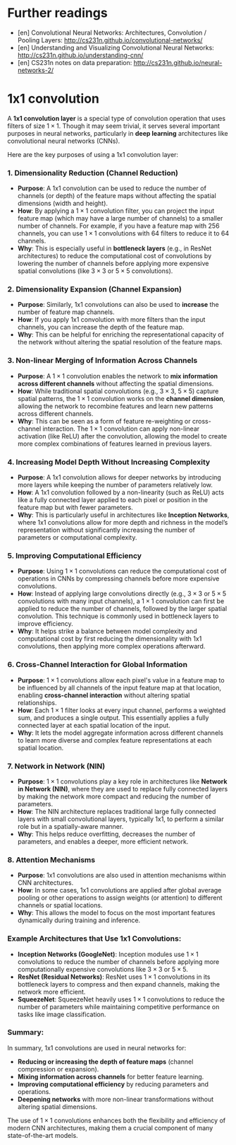 # Further readings

- [en] Convolutional Neural Networks: Architectures, Convolution / Pooling
  Layers: http://cs231n.github.io/convolutional-networks/
- [en] Understanding and Visualizing Convolutional Neural Networks:
  http://cs231n.github.io/understanding-cnn/
- [en] CS231n notes on data preparation:
  http://cs231n.github.io/neural-networks-2/

# 1x1 convolution

A **1x1 convolution layer** is a special type of convolution operation that uses filters of size $1 \times 1$. Though it may seem trivial, it serves several important purposes in neural networks, particularly in **deep learning** architectures like convolutional neural networks (CNNs).

Here are the key purposes of using a 1x1 convolution layer:

### 1. **Dimensionality Reduction (Channel Reduction)**
   - **Purpose**: A 1x1 convolution can be used to reduce the number of channels (or depth) of the feature maps without affecting the spatial dimensions (width and height).
   - **How**: By applying a $1 \times 1$ convolution filter, you can project the input feature map (which may have a large number of channels) to a smaller number of channels. For example, if you have a feature map with 256 channels, you can use $1 \times 1$ convolutions with 64 filters to reduce it to 64 channels.
   - **Why**: This is especially useful in **bottleneck layers** (e.g., in ResNet architectures) to reduce the computational cost of convolutions by lowering the number of channels before applying more expensive spatial convolutions (like $3 \times 3$ or $5 \times 5$ convolutions).

### 2. **Dimensionality Expansion (Channel Expansion)**
   - **Purpose**: Similarly, 1x1 convolutions can also be used to **increase** the number of feature map channels.
   - **How**: If you apply 1x1 convolution with more filters than the input channels, you can increase the depth of the feature map.
   - **Why**: This can be helpful for enriching the representational capacity of the network without altering the spatial resolution of the feature maps.

### 3. **Non-linear Merging of Information Across Channels**
   - **Purpose**: A $1 \times 1$ convolution enables the network to **mix information across different channels** without affecting the spatial dimensions.
   - **How**: While traditional spatial convolutions (e.g., $3 \times 3$, $5 \times 5$) capture spatial patterns, the $1 \times 1$ convolution works on the **channel dimension**, allowing the network to recombine features and learn new patterns across different channels.
   - **Why**: This can be seen as a form of feature re-weighting or cross-channel interaction. The $1 \times 1$ convolution can apply non-linear activation (like ReLU) after the convolution, allowing the model to create more complex combinations of features learned in previous layers.

### 4. **Increasing Model Depth Without Increasing Complexity**
   - **Purpose**: A 1x1 convolution allows for deeper networks by introducing more layers while keeping the number of parameters relatively low.
   - **How**: A 1x1 convolution followed by a non-linearity (such as ReLU) acts like a fully connected layer applied to each pixel or position in the feature map but with fewer parameters.
   - **Why**: This is particularly useful in architectures like **Inception Networks**, where 1x1 convolutions allow for more depth and richness in the model’s representation without significantly increasing the number of parameters or computational complexity.

### 5. **Improving Computational Efficiency**
   - **Purpose**: Using $1 \times 1$ convolutions can reduce the computational cost of operations in CNNs by compressing channels before more expensive convolutions.
   - **How**: Instead of applying large convolutions directly (e.g., $3 \times 3$ or $5 \times 5$ convolutions with many input channels), a $1 \times 1$ convolution can first be applied to reduce the number of channels, followed by the larger spatial convolution. This technique is commonly used in bottleneck layers to improve efficiency.
   - **Why**: It helps strike a balance between model complexity and computational cost by first reducing the dimensionality with 1x1 convolutions, then applying more complex operations afterward.

### 6. **Cross-Channel Interaction for Global Information**
   - **Purpose**: $1 \times 1$ convolutions allow each pixel's value in a feature map to be influenced by all channels of the input feature map at that location, enabling **cross-channel interaction** without altering spatial relationships.
   - **How**: Each $1 \times 1$ filter looks at every input channel, performs a weighted sum, and produces a single output. This essentially applies a fully connected layer at each spatial location of the input.
   - **Why**: It lets the model aggregate information across different channels to learn more diverse and complex feature representations at each spatial location.

### 7. **Network in Network (NIN)**
   - **Purpose**: $1 \times 1$ convolutions play a key role in architectures like **Network in Network (NIN)**, where they are used to replace fully connected layers by making the network more compact and reducing the number of parameters.
   - **How**: The NIN architecture replaces traditional large fully connected layers with small convolutional layers, typically 1x1, to perform a similar role but in a spatially-aware manner.
   - **Why**: This helps reduce overfitting, decreases the number of parameters, and enables a deeper, more efficient network.

### 8. **Attention Mechanisms**
   - **Purpose**: 1x1 convolutions are also used in attention mechanisms within CNN architectures.
   - **How**: In some cases, 1x1 convolutions are applied after global average pooling or other operations to assign weights (or attention) to different channels or spatial locations.
   - **Why**: This allows the model to focus on the most important features dynamically during training and inference.

### Example Architectures that Use 1x1 Convolutions:
   - **Inception Networks (GoogleNet)**: Inception modules use $1 \times 1$ convolutions to reduce the number of channels before applying more computationally expensive convolutions like $3 \times 3$ or $5 \times 5$.
   - **ResNet (Residual Networks)**: ResNet uses $1 \times 1$ convolutions in its bottleneck layers to compress and then expand channels, making the network more efficient.
   - **SqueezeNet**: SqueezeNet heavily uses $1 \times 1$ convolutions to reduce the number of parameters while maintaining competitive performance on tasks like image classification.

### Summary:
In summary, 1x1 convolutions are used in neural networks for:
- **Reducing or increasing the depth of feature maps** (channel compression or expansion).
- **Mixing information across channels** for better feature learning.
- **Improving computational efficiency** by reducing parameters and operations.
- **Deepening networks** with more non-linear transformations without altering spatial dimensions.

The use of $1 \times 1$ convolutions enhances both the flexibility and efficiency of modern CNN architectures, making them a crucial component of many state-of-the-art models.